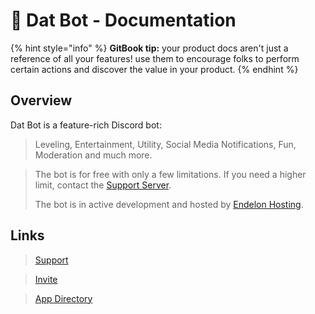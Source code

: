 # 🤖 Dat Bot - Documentation

{% hint style="info" %}
**GitBook tip:** your product docs aren't just a reference of all your features! use them to encourage folks to perform certain actions and discover the value in your product.
{% endhint %}

## Overview

Dat Bot is a feature-rich Discord bot:

> Leveling, Entertainment, Utility, Social Media Notifications, Fun, Moderation and much more.

> The bot is for free with only a few limitations. If you need a higher limit, contact the [Support Server](https://discord.gg/BQumAujuvk).
>
> The bot is in active development and hosted by [Endelon Hosting](https://endelon-hosting.de).

## Links

> [Support](https://discord.gg/BQumAujuvk)

> [Invite](https://discord.com/oauth2/authorize?client\_id=965903240384376872\&permissions=274878295233\&scope=applications.commands%20bot)

> [App Directory](https://discord.com/application-directory/965903240384376872)
